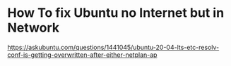 # How To fix Ubuntu no Internet but in Network

https://askubuntu.com/questions/1441045/ubuntu-20-04-lts-etc-resolv-conf-is-getting-overwritten-after-either-netplan-ap

